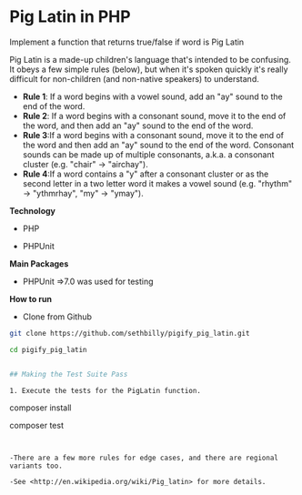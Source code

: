 # Pig Latin in PHP

Implement a function that returns true/false if word is Pig Latin

Pig Latin is a made-up children's language that's intended to be
confusing. It obeys a few simple rules (below), but when it's spoken
quickly it's really difficult for non-children (and non-native speakers)
to understand.


- **Rule 1**: If a word begins with a vowel sound, add an "ay" sound to
  the end of the word.
- **Rule 2**: If a word begins with a consonant sound, move it to the
  end of the word, and then add an "ay" sound to the end of the word.
- **Rule 3**:If a word begins with a consonant sound, move it to the end 
  of the word and then add an "ay" sound to the end of the word. Consonant 
  sounds can be made up of multiple consonants, a.k.a. a consonant cluster 
  (e.g. "chair" -> "airchay").
- **Rule 4**:If a word contains a "y" after a consonant cluster or as the 
  second letter in a two letter word it makes a vowel sound 
  (e.g. "rhythm" -> "ythmrhay", "my" -> "ymay").


**Technology**

- PHP

- PHPUnit


 **Main Packages**

- PHPUnit =>7.0 was used for testing


 **How to run**
- Clone from Github
```bash
git clone https://github.com/sethbilly/pigify_pig_latin.git

cd pigify_pig_latin


## Making the Test Suite Pass

1. Execute the tests for the PigLatin function.
```
composer install

composer test
```


-There are a few more rules for edge cases, and there are regional
variants too.

-See <http://en.wikipedia.org/wiki/Pig_latin> for more details.
